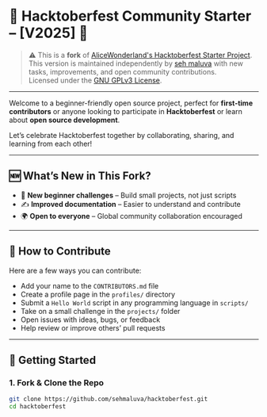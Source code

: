 # 🎃 Hacktoberfest Community Starter – [V2025] 🎃

> ⚠️ This is a **fork** of [AliceWonderland's Hacktoberfest Starter Project](https://github.com/AliceWonderland/hacktoberfest).  
> This version is maintained independently by [seh maluva](https://github.com/sehmaluva) with new tasks, improvements, and open community contributions.  
> Licensed under the [GNU GPLv3 License](LICENSE).

---

Welcome to a beginner-friendly open source project, perfect for **first-time contributors** or anyone looking to participate in **Hacktoberfest** or learn about **open source development**.

Let’s celebrate Hacktoberfest together by collaborating, sharing, and learning from each other!

---

## 🆕 What’s New in This Fork?

- 🧩 **New beginner challenges** – Build small projects, not just scripts
- ✍️ **Improved documentation** – Easier to understand and contribute
- 🌍 **Open to everyone** – Global community collaboration encouraged

---

## 🎯 How to Contribute

Here are a few ways you can contribute:

- Add your name to the `CONTRIBUTORS.md` file
- Create a profile page in the `profiles/` directory
- Submit a `Hello World` script in any programming language in `scripts/`
- Take on a small challenge in the `projects/` folder
- Open issues with ideas, bugs, or feedback
- Help review or improve others’ pull requests

---

## 🚀 Getting Started

### 1. Fork & Clone the Repo

```bash
git clone https://github.com/sehmaluva/hacktoberfest.git
cd hacktoberfest
